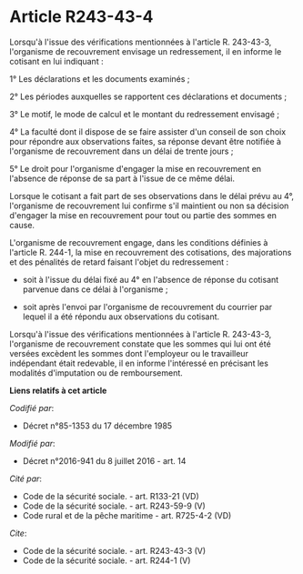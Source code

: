 # Article R243-43-4

Lorsqu'à l'issue des vérifications mentionnées à l'article R. 243-43-3, l'organisme de recouvrement envisage un redressement,
il en informe le cotisant en lui indiquant : 

1° Les déclarations et les documents examinés ; 

2° Les périodes auxquelles se rapportent ces déclarations et documents ; 

3° Le motif, le mode de calcul et le montant du redressement envisagé ; 

4° La faculté dont il dispose de se faire assister d'un conseil de son choix pour répondre aux observations faites, sa
réponse devant être notifiée à l'organisme de recouvrement dans un délai de trente jours ; 

5° Le droit pour l'organisme d'engager la mise en recouvrement en l'absence de réponse de sa part à l'issue de ce même
délai. 

Lorsque le cotisant a fait part de ses observations dans le délai prévu au 4°, l'organisme de recouvrement lui confirme s'il
maintient ou non sa décision d'engager la mise en recouvrement pour tout ou partie des sommes en cause. 

L'organisme de recouvrement engage, dans les conditions définies à l'article R. 244-1, la mise en recouvrement des
cotisations, des majorations et des pénalités de retard faisant l'objet du redressement :

- soit à l'issue du délai fixé au 4° en l'absence de réponse du cotisant parvenue dans ce délai à l'organisme ;

- soit après l'envoi par l'organisme de recouvrement du courrier par lequel il a été répondu aux observations du cotisant. 

Lorsqu'à l'issue des vérifications mentionnées à l'article R. 243-43-3, l'organisme de recouvrement constate que les sommes
qui lui ont été versées excèdent les sommes dont l'employeur ou le travailleur indépendant était redevable, il en informe
l'intéressé en précisant les modalités d'imputation ou de remboursement.

**Liens relatifs à cet article**

_Codifié par_:

  - Décret n°85-1353 du 17 décembre 1985

_Modifié par_:

  - Décret n°2016-941 du 8 juillet 2016 - art. 14

_Cité par_:

  - Code de la sécurité sociale. - art. R133-21 (VD)
  - Code de la sécurité sociale. - art. R243-59-9 (V)
  - Code rural et de la pêche maritime - art. R725-4-2 (VD)

_Cite_:

  - Code de la sécurité sociale. - art. R243-43-3 (V)
  - Code de la sécurité sociale. - art. R244-1 (V)
